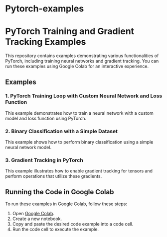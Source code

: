 # Pytorch-examples

# PyTorch Training and Gradient Tracking Examples

This repository contains examples demonstrating various functionalities of PyTorch, including training neural networks and gradient tracking. You can run these examples using Google Colab for an interactive experience.

## Examples

### 1. PyTorch Training Loop with Custom Neural Network and Loss Function

This example demonstrates how to train a neural network with a custom model and loss function using PyTorch.

### 2. Binary Classification with a Simple Dataset

This example shows how to perform binary classification using a simple neural network model.

### 3. Gradient Tracking in PyTorch

This example illustrates how to enable gradient tracking for tensors and perform operations that utilize these gradients.

## Running the Code in Google Colab

To run these examples in Google Colab, follow these steps:

1. Open [Google Colab](https://colab.research.google.com/).
2. Create a new notebook.
3. Copy and paste the desired code example into a code cell.
4. Run the code cell to execute the example.
